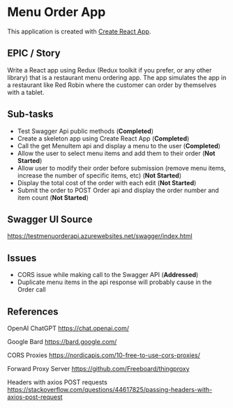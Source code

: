 # Menu Order App

This application is created with [Create React App](https://github.com/facebook/create-react-app).

## EPIC / Story

Write a React app using Redux (Redux toolkit if you prefer, or any other library) that is a
restaurant menu ordering app. The app simulates the app in a restaurant like Red Robin where
the customer can order by themselves with a tablet.

## Sub-tasks

- Test Swagger Api public methods (**Completed**)
- Create a skeleton app using Create React App (**Completed**)
- Call the get MenuItem api and display a menu to the user (**Completed**)
- Allow the user to select menu items and add them to their order (**Not Started**)
- Allow user to modify their order before submission (remove menu items, increase the
number of specific items, etc) (**Not Started**)
- Display the total cost of the order with each edit (**Not Started**)
- Submit the order to POST Order api and display the order number and item count (**Not Started**)

## Swagger UI Source

https://testmenuorderapi.azurewebsites.net/swagger/index.html

## Issues

- CORS issue while making call to the Swagger API (**Addressed**)
- Duplicate menu items in the api response will probably cause in the Order call

## References

OpenAI ChatGPT 
https://chat.openai.com/

Google Bard
https://bard.google.com/

CORS Proxies
https://nordicapis.com/10-free-to-use-cors-proxies/

Forward Proxy Server
https://github.com/Freeboard/thingproxy

Headers with axios POST requests
https://stackoverflow.com/questions/44617825/passing-headers-with-axios-post-request
